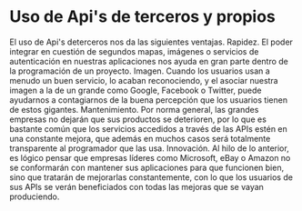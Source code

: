 # Uso de Api's de terceros y propios 

El uso de Api's deterceros nos da las siguientes ventajas.
Rapidez. El poder integrar en cuestión de segundos mapas, imágenes o servicios de autenticación en nuestras aplicaciones nos ayuda en gran parte dentro de la programación de un proyecto.
Imagen. Cuando los usuarios usan a menudo un buen servicio, lo acaban reconociendo, y el asociar nuestra imagen a la de un grande como Google, Facebook o Twitter, puede ayudarnos a contagiarnos de la buena percepción que los usuarios tienen de estos gigantes.
Mantenimiento. Por norma general, las grandes empresas no dejarán que sus productos se deterioren, por lo que es bastante común que los servicios accedidos a través de las APIs estén en una constante mejora, que además en muchos casos será totalmente transparente al programador que las usa.
Innovación. Al hilo de lo anterior, es lógico pensar que empresas líderes como Microsoft, eBay o Amazon no se conformarán con mantener sus aplicaciones para que funcionen bien, sino que tratarán de mejorarlas constantemente, con lo que los usuarios de sus APIs se verán beneficiados con todas las mejoras que se vayan produciendo.
